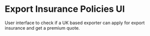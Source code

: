 # Export Insurance Policies UI
User interface to check if a UK based exporter can apply for export insurance and get a premium quote.
